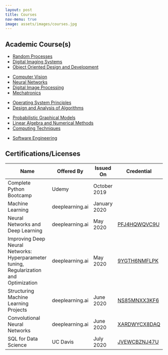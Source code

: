```yaml
---
layout: post
title: Courses
nav-menu: true
image: assets/images/courses.jpg
---
```

<div class="row">
	<div class="12u 12u$(small)">
	<h2>Academic Course(s)</h2>
		<ul class="actions horizontal">
			<li><a href="#" class="button special">Random Processes</a></li>
			<li><a href="#" class="button special">Digital Imaging Systems</a></li>
			<li><a href="#" class="button special">Object Oriented Design and Development</a></li>
		</ul>
		<ul class="actions horizontal">
        	<li><a href="#" class="button special">Computer Vision</a></li>
        	<li><a href="#" class="button special">Neural Networks</a></li>
        	<li><a href="#" class="button special">Digital Image Processing</a></li>
            <li><a href="#" class="button special">Mechatronics</a></li>	
        </ul>
      	<ul class="actions horizontal">
      	    <li><a href="#" class="button special">Operating System Principles</a></li>
      	    <li><a href="#" class="button special">Design and Analysis of Algorithms</a></li>
        </ul>  
        <ul class="actions horizontal">
            <li><a href="#" class="button special">Probabilistic Graphical Models</a></li>
            <li><a href="#" class="button special">Linear Algebra and Numerical Methods</a></li>
            <li><a href="#" class="button special">Computing Techniques</a></li>
		</ul>
        <ul class="actions horizontal">
			<li><a href="#" class="button special">Software Engineering</a></li>
		</ul>
	</div>
</div>
<h2>Certifications/Licenses</h2>
<div class="table-wrapper">
	<table>
		<thead>
			<tr>
				<th>Name</th>
				<th>Offered By</th>
				<th>Issued On</th>
				<th>Credential</th>
			</tr>
		</thead>
		<tbody>
			<tr>
				<td>Complete Python Bootcamp</td>
				<td>Udemy</td>
				<td>October 2019</td>
				<td></td>
			</tr>
			<tr>
				<td>Machine Learning</td>
				<td>deeplearning.ai</td>
				<td>January 2020</td>
				<td></td>
			</tr>
			<tr>
				<td>Neural Networks and Deep Learning</td>
				<td>deeplearning.ai</td>
				<td>May 2020</td>
				<td><a href="https://www.coursera.org/account/accomplishments/certificate/PFJ4HQWQVC9U">PFJ4HQWQVC9U</a></td>
			</tr>
			<tr>
				<td>Improving Deep Neural Networks: Hyperparameter tuning, Regularization and Optimization</td>
				<td>deeplearning.ai</td>
				<td>May 2020</td>
				<td><a href="https://www.coursera.org/account/accomplishments/certificate/9YGTH6NMFLPK">9YGTH6NMFLPK</a></td>
			</tr>
			<tr>
				<td>Structuring Machine Learning Projects</td>
				<td>deeplearning.ai</td>
				<td>June 2020</td>
				<td><a href="https://www.coursera.org/account/accomplishments/certificate/NS85MNXX3KF6">NS85MNXX3KF6</a></td>
			</tr>
			<tr>
				<td>Convolutional Neural Networks</td>
				<td>deeplearning.ai</td>
				<td>June 2020</td>
				<td><a href="https://www.coursera.org/account/accomplishments/certificate/XARDWYCX8DAQ">XARDWYCX8DAQ</a></td>
			</tr>
			<tr>
				<td>SQL for Data Science</td>
				<td>UC Davis</td>
				<td>July 2020</td>
				<td><a href="https://www.coursera.org/account/accomplishments/certificate/JVEWCBZNJ47U">JVEWCBZNJ47U</a></td>
			</tr>
		</tbody>
	</table>
</div>